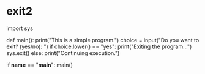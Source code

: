 # exit2
import sys

def main():
    print("This is a simple program.")
    choice = input("Do you want to exit? (yes/no): ")
    if choice.lower() == "yes":
        print("Exiting the program...")
        sys.exit()
    else:
        print("Continuing execution.")

if __name__ == "__main__":
    main()
